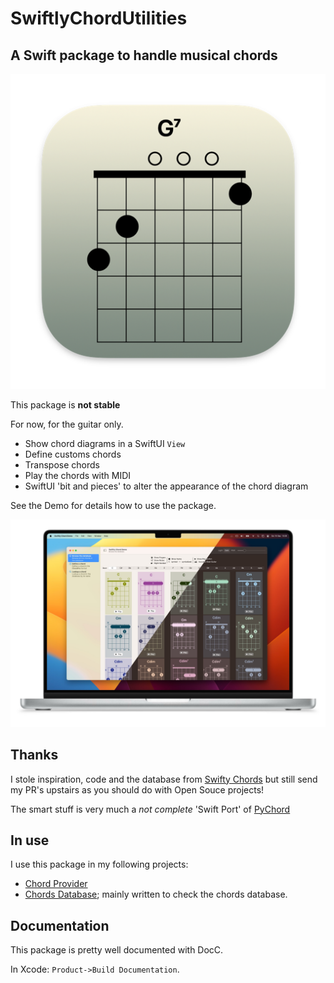 # SwiftlyChordUtilities

## A Swift package to handle musical chords

![Icon](https://github.com/Desbeers/SwiftlyChordUtilities/raw/main/Images/icon.png)

This package is **not stable**

For now, for the guitar only.

- Show chord diagrams in a SwiftUI `View`
- Define customs chords
- Transpose chords
- Play the chords with MIDI
- SwiftUI 'bit and pieces' to alter the appearance of the chord diagram

See the Demo for details how to use the package.

![Demo](https://github.com/Desbeers/SwiftlyChordUtilities/raw/main/Images/screenshot-macOS.jpg)

## Thanks

I stole inspiration, code and the database from [Swifty Chords](https://github.com/BeauNouvelle/SwiftyGuitarChords) but still send my PR's upstairs as you should do with Open Souce projects!

The smart stuff is very much a *not complete* 'Swift Port' of [PyChord](https://github.com/yuma-m/pychord)

## In use

I use this package in my following projects:

- [Chord Provider](https://github.com/Desbeers/Chord-Provider)
- [Chords Database](https://github.com/Desbeers/Chords-Database); mainly written to check the chords database.

## Documentation

This package is pretty well documented with DocC.

In Xcode: `Product->Build Documentation`.

